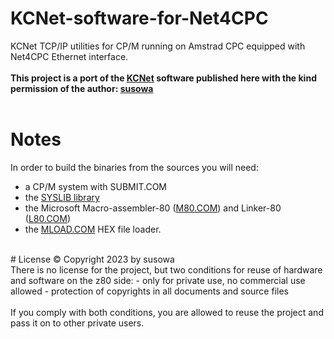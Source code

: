 # KCNet-software-for-Net4CPC
KCNet TCP/IP utilities for CP/M running on Amstrad CPC equipped with Net4CPC Ethernet interface.</br>
</br>
**This project is a port of the [KCNet](http://kc85.info/index.php/kcnet-75.html) software published here with the kind permission of the author: [susowa](http://kc85.info/index.php/kontakt-topmenu.html)** </br>
</br>
# Notes
In order to build the binaries from the sources you will need:
- a CP/M system with SUBMIT.COM
- the [SYSLIB library](http://cpmarchives.classiccmp.org/cpm/Software/WalnutCD/zsys/simtel20/syslib/syslib.lbr)
- the Microsoft Macro-assembler-80 ([M80.COM](http://www.retroarchive.org/cpm/lang/MASM-80.ZIP)) and Linker-80 ([L80.COM](http://www.retroarchive.org/cpm/lang/MASM-80.ZIP))
- the [MLOAD.COM](http://cpmarchives.classiccmp.org/cpm/Software/WalnutCD/zsys/znode-12/i/mload25.com) HEX file loader.
</br>
# License
© Copyright 2023 by susowa</br>
There is no license for the project, but two conditions for reuse of hardware and software on the z80 side:
 - only for private use, no commercial use allowed
 - protection of copyrights in all documents and source files</br>
 </br>
 If you comply with both conditions, you are allowed to reuse the project and pass it on to other private users.
